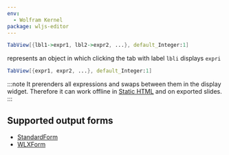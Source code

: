 ```yaml
---
env:
  - Wolfram Kernel
package: wljs-editor
---
```



```mathematica
TabView[{lbl1->expr1, lbl2->expr2, ...}, default_Integer:1]
```

represents an object in which clicking the tab with label `lbli` displays `expri`

```mathematica
TabView[{expr1, expr2, ...}, default_Integer:1]
```

:::note
It prerenders all expressions and swaps between them in the display widget. Therefore it can work offline in [Static HTML](frontend/Exporting/Static%20HTML.md) and on exported slides.
:::

## Supported output forms
- [StandardForm](frontend/Reference/Decorations/StandardForm.md)
- [WLXForm](frontend/Reference/Decorations/WLXForm.md)

